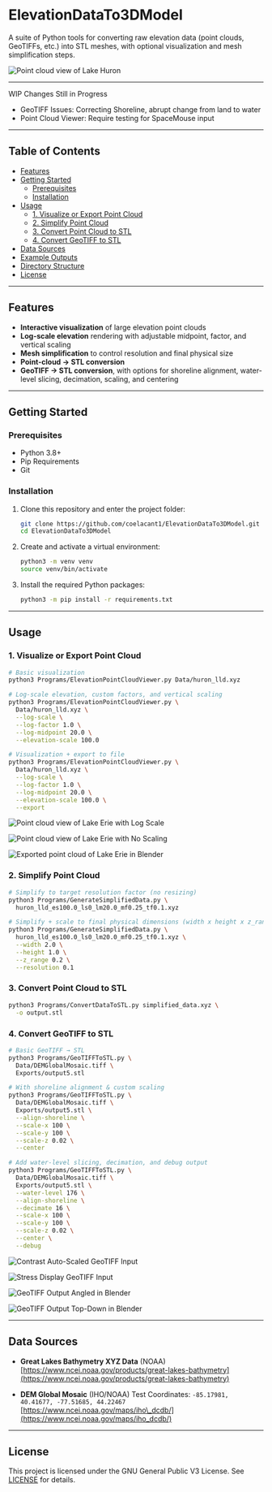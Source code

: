 # ElevationDataTo3DModel

A suite of Python tools for converting raw elevation data (point clouds, GeoTIFFs, etc.) into STL meshes, with optional visualization and mesh simplification steps.

![Point cloud view of Lake Huron](https://github.com/coelacant1/ElevationDataTo3DModel/blob/main/Pictures/erie_lld_logscale.jpg)



---

WIP Changes Still in Progress
- GeoTIFF Issues: Correcting Shoreline, abrupt change from land to water
- Point Cloud Viewer: Require testing for SpaceMouse input

---

## Table of Contents

* [Features](#features)
* [Getting Started](#getting-started)
  * [Prerequisites](#prerequisites)
  * [Installation](#installation)
* [Usage](#usage)
  * [1. Visualize or Export Point Cloud](#1-visualize-or-export-point-cloud)
  * [2. Simplify Point Cloud](#2-simplify-point-cloud)
  * [3. Convert Point Cloud to STL](#3-convert-point-cloud-to-stl)
  * [4. Convert GeoTIFF to STL](#4-convert-geotiff-to-stl)
* [Data Sources](#data-sources)
* [Example Outputs](#example-outputs)
* [Directory Structure](#directory-structure)
* [License](#license)

---

## Features

* **Interactive visualization** of large elevation point clouds
* **Log-scale elevation** rendering with adjustable midpoint, factor, and vertical scaling
* **Mesh simplification** to control resolution and final physical size
* **Point-cloud -> STL conversion**
* **GeoTIFF -> STL conversion**, with options for shoreline alignment, water-level slicing, decimation, scaling, and centering

---

## Getting Started

### Prerequisites

* Python 3.8+
* Pip Requirements
* Git

### Installation

1. Clone this repository and enter the project folder:

   ```bash
   git clone https://github.com/coelacant1/ElevationDataTo3DModel.git
   cd ElevationDataTo3DModel
   ```

2. Create and activate a virtual environment:

   ```bash
   python3 -m venv venv
   source venv/bin/activate
   ```

3. Install the required Python packages:

   ```bash
   python3 -m pip install -r requirements.txt
   ```

---

## Usage

### 1. Visualize or Export Point Cloud

```bash
# Basic visualization
python3 Programs/ElevationPointCloudViewer.py Data/huron_lld.xyz

# Log-scale elevation, custom factors, and vertical scaling
python3 Programs/ElevationPointCloudViewer.py \
  Data/huron_lld.xyz \
  --log-scale \
  --log-factor 1.0 \
  --log-midpoint 20.0 \
  --elevation-scale 100.0

# Visualization + export to file
python3 Programs/ElevationPointCloudViewer.py \
  Data/huron_lld.xyz \
  --log-scale \
  --log-factor 1.0 \
  --log-midpoint 20.0 \
  --elevation-scale 100.0 \
  --export
```

![Point cloud view of Lake Erie with Log Scale](https://github.com/coelacant1/ElevationDataTo3DModel/blob/main/Pictures/erie_lld_logscale.jpg)

![Point cloud view of Lake Erie with No Scaling](https://github.com/coelacant1/ElevationDataTo3DModel/blob/main/Pictures/erie_lld_noscale.jpg)

![Exported point cloud of Lake Erie in Blender](https://github.com/coelacant1/ElevationDataTo3DModel/blob/main/Pictures/erie_lld_export.jpg)

### 2. Simplify Point Cloud

```bash
# Simplify to target resolution factor (no resizing)
python3 Programs/GenerateSimplifiedData.py \
  huron_lld_es100.0_ls0_lm20.0_mf0.25_tf0.1.xyz

# Simplify + scale to final physical dimensions (width x height x z_range)
python3 Programs/GenerateSimplifiedData.py \
  huron_lld_es100.0_ls0_lm20.0_mf0.25_tf0.1.xyz \
  --width 2.0 \
  --height 1.0 \
  --z_range 0.2 \
  --resolution 0.1
```

### 3. Convert Point Cloud to STL

```bash
python3 Programs/ConvertDataToSTL.py simplified_data.xyz \
  -o output.stl
```

### 4. Convert GeoTIFF to STL

```bash
# Basic GeoTIFF → STL
python3 Programs/GeoTIFFToSTL.py \
  Data/DEMGlobalMosaic.tiff \
  Exports/output5.stl

# With shoreline alignment & custom scaling
python3 Programs/GeoTIFFToSTL.py \
  Data/DEMGlobalMosaic.tiff \
  Exports/output5.stl \
  --align-shoreline \
  --scale-x 100 \
  --scale-y 100 \
  --scale-z 0.02 \
  --center

# Add water‐level slicing, decimation, and debug output
python3 Programs/GeoTIFFToSTL.py \
  Data/DEMGlobalMosaic.tiff \
  Exports/output5.stl \
  --water-level 176 \
  --align-shoreline \
  --decimate 16 \
  --scale-x 100 \
  --scale-y 100 \
  --scale-z 0.02 \
  --center \
  --debug
```

![Contrast Auto-Scaled GeoTIFF Input](https://github.com/coelacant1/ElevationDataTo3DModel/blob/main/Pictures/GeoTIFFInput.png)

![Stress Display GeoTIFF Input](https://github.com/coelacant1/ElevationDataTo3DModel/blob/main/Pictures/GeoTIFFInput2.png)

![GeoTIFF Output Angled in Blender](https://github.com/coelacant1/ElevationDataTo3DModel/blob/main/Pictures/GeoTIFFOutput.png)

![GeoTIFF Output Top-Down in Blender](https://github.com/coelacant1/ElevationDataTo3DModel/blob/main/Pictures/GeoTIFFOutput2.png)

---

## Data Sources

* **Great Lakes Bathymetry XYZ Data** (NOAA)
  [https://www.ncei.noaa.gov/products/great-lakes-bathymetry](https://www.ncei.noaa.gov/products/great-lakes-bathymetry)

* **DEM Global Mosaic** (IHO/NOAA)
  Test Coordinates: `-85.17981, 40.41677, -77.51685, 44.22467`
  [https://www.ncei.noaa.gov/maps/iho\_dcdb/](https://www.ncei.noaa.gov/maps/iho_dcdb/)

---

## License

This project is licensed under the GNU General Public V3 License. See [LICENSE](LICENSE) for details.
